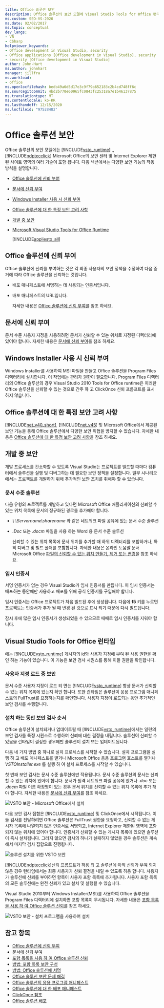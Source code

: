 ```yaml
---
title: Office 솔루션 보안
description: Office 솔루션의 보안 모델에 Visual Studio Tools for Office 런타임 및 ClickOnce를 비롯 한 여러 기술이 포함 되는 방법에 대해 알아봅니다.
ms.custom: SEO-VS-2020
ms.date: 02/02/2017
ms.topic: conceptual
dev_langs:
- VB
- CSharp
helpviewer_keywords:
- Office development in Visual Studio, security
- Office applications [Office development in Visual Studio], security
- security [Office development in Visual Studio]
author: John-Hart
ms.author: johnhart
manager: jillfra
ms.workload:
- office
ms.openlocfilehash: bedb49a6d5d17e3c9f79a652183c2b4cd748ff6c
ms.sourcegitcommit: 4bd2b770e60965fc0843fc25318a7e1b46137875
ms.translationtype: MT
ms.contentlocale: ko-KR
ms.lasthandoff: 12/15/2020
ms.locfileid: "97528482"
---
```

# <a name="secure-office-solutions"></a>Office 솔루션 보안
  Office 솔루션의 보안 모델에는 [!INCLUDE[vsto_runtime](../vsto/includes/vsto-runtime-md.md)] ,, [!INCLUDE[ndptecclick](../vsto/includes/ndptecclick-md.md)] Microsoft Office의 보안 센터 및 Internet Explorer 제한 된 사이트 영역의 여러 기술이 포함 됩니다. 다음 섹션에서는 다양한 보안 기능의 작동 방식을 설명합니다.

- [Office 솔루션에 신뢰 부여](#GrantingTrustToSolutions)

- [문서에 신뢰 부여](#GrantingTrustToDocuments)

- [Windows Installer 사용 시 신뢰 부여](#GrantingTrustWindowsInstaller)

- [Office 솔루션에 대 한 특정 보안 고려 사항](#Security)

- [개발 중 보안](#SecurityDuringDeployment)

- [Microsoft Visual Studio Tools for Office Runtime](#VisualStudioToolsForOfficeRuntime)

  [!INCLUDE[appliesto_all](../vsto/includes/appliesto-all-md.md)]

## <a name="grant-trust-to-office-solutions"></a><a name="GrantingTrustToSolutions"></a> Office 솔루션에 신뢰 부여
 Office 솔루션에 신뢰를 부여하는 것은 각 최종 사용자의 보안 정책을 수정하여 다음 증거에 따라 Office 솔루션을 신뢰하는 것입니다.

- 배포 매니페스트에 서명하는 데 사용되는 인증서입니다.

- 배포 매니페스트의 URL입니다.

  자세한 내용은 [Office 솔루션에 신뢰 부여](../vsto/granting-trust-to-office-solutions.md)를 참조 하세요.

## <a name="grant-trust-to-documents"></a><a name="GrantingTrustToDocuments"></a> 문서에 신뢰 부여
 문서 수준 사용자 지정을 사용하려면 문서가 신뢰할 수 있는 위치로 지정된 디렉터리에 있어야 합니다. 자세한 내용은 [문서에 신뢰 부여](../vsto/granting-trust-to-documents.md)를 참조 하세요.

## <a name="grant-trust-when-using-windows-installer"></a><a name="GrantingTrustWindowsInstaller"></a> Windows Installer 사용 시 신뢰 부여
 Windows Installer를 사용하여 MSI 파일을 만들고 Office 솔루션을 Program Files 디렉터리에 설치합니다. 이 작업에는 관리자 권한이 필요합니다. Program Files 디렉터리의 Office 솔루션의 경우 Visual Studio 2010 Tools for Office runtime은 이러한 Office 솔루션을 신뢰할 수 있는 것으로 간주 하 고 ClickOnce 신뢰 프롬프트를 표시 하지 않습니다.

## <a name="specific-security-considerations-for-office-solutions"></a><a name="Security"></a> Office 솔루션에 대 한 특정 보안 고려 사항
 [!INCLUDE[net_v40_short](../sharepoint/includes/net-v40-short-md.md)], [!INCLUDE[net_v45](../vsto/includes/net-v45-md.md)] 및 Microsoft Office에서 제공된 보안 기능을 통해 Office 솔루션에서 다양한 보안 위협을 방지할 수 있습니다. 자세한 내용은 [Office 솔루션에 대 한 특정 보안 고려 사항](../vsto/specific-security-considerations-for-office-solutions.md)을 참조 하세요.

## <a name="security-during-development"></a><a name="SecurityDuringDeployment"></a> 개발 중 보안
 개발 프로세스를 간소화할 수 있도록 Visual Studio는 프로젝트를 빌드할 때마다 컴퓨터에서 솔루션을 실행 및 디버그하는 데 필요한 보안 정책을 설정합니다. 일부 시나리오에서는 프로젝트를 개발하기 위해 추가적인 보안 조치를 취해야 할 수 있습니다.

### <a name="document-level-solutions"></a>문서 수준 솔루션
 다음 유형의 프로젝트를 개발하고 있다면 Microsoft Office 애플리케이션의 신뢰할 수 있는 위치 목록에 문서의 정규화된 경로를 추가해야 합니다.

- *\\ \Servername\sharename* 와 같은 네트워크 파일 공유에 있는 문서 수준 솔루션

- *.Doc* 또는 *.docm* 파일을 사용 하는 Word 용 문서 수준 솔루션

  신뢰할 수 있는 위치 목록에 문서 위치를 추가할 때 하위 디렉터리를 포함하거나, 특히 디버그 및 빌드 폴더를 포함합니다. 자세한 내용은 온라인 도움말 문서 Microsoft Office [파일의 신뢰할 수 있는 위치 만들기, 제거 또는 변경](https://support.office.com/article/Create-remove-or-change-a-trusted-location-for-your-files-f5151879-25ea-4998-80a5-4208b3540a62)을 참조 하세요.

### <a name="temporary-certificates"></a>임시 인증서
 서명 인증서가 없는 경우 Visual Studio가 임시 인증서를 만듭니다. 이 임시 인증서는 배포하는 동안에만 사용하고 배포를 위해 공식 인증서를 구입해야 합니다.

 임시 인증서는 Office 프로젝트가 처음 빌드된 후에 생성됩니다. 다음에 **f5** 키를 누르면 프로젝트는 인증서가 추가 될 때 변경 된 것으로 표시 되기 때문에 다시 빌드됩니다.

 잠시 후에 많은 임시 인증서가 생성되었을 수 있으므로 때때로 임시 인증서를 지워야 합니다.

## <a name="visual-studio-tools-for-office-runtime"></a><a name="VisualStudioToolsForOfficeRuntime"></a> Visual Studio Tools for Office 런타임
 에는 [!INCLUDE[vsto_runtime](../vsto/includes/vsto-runtime-md.md)] 게시자의 id와 사용자 지정에 부여 된 사용 권한을 확인 하는 기능이 있습니다. 이 기능은 보안 검사 시퀀스를 통해 이들 권한을 확인합니다.

### <a name="security-during-customization-loading"></a>사용자 지정 로드 중 보안
 문서 수준 사용자 지정이 로드 되 면는 [!INCLUDE[vsto_runtime](../vsto/includes/vsto-runtime-md.md)] 항상 문서가 신뢰할 수 있는 위치 목록에 있는지 확인 합니다. 또한 런타임은 솔루션이 응용 프로그램 매니페스트의 FullTrust를 요청하는지를 확인합니다. 사용자 지정이 로드되는 동안 추가적인 보안 검사를 수행합니다.

### <a name="sequence-of-security-checks-during-installation"></a>설치 하는 동안 보안 검사 순서
 Office 솔루션이 설치되거나 업데이트될 때 [!INCLUDE[vsto_runtime](../vsto/includes/vsto-runtime-md.md)]에서는 일련의 보안 검사를 특정 시퀀스로 수행하여 신뢰에 대한 결정을 내립니다. 솔루션이 신뢰할 수 있음을 런타임이 결정한 경우에만 솔루션이 설치 또는 업데이트됩니다.

 다음 네 가지 방법 중 하나로 설치 프로세스를 시작할 수 있습니다. 설치 프로그램을 실행 하 고 배포 매니페스트를 열거나 Microsoft Office 응용 프로그램 호스트를 열거나 *VSTOInstaller.exe* 를 실행 하 여 설치 프로세스를 시작할 수 있습니다.

 첫 번째 보안 검사는 문서 수준 솔루션에만 적용됩니다. 문서 수준 솔루션의 문서는 신뢰할 수 있는 위치에 있어야 합니다. 문서가 원격 네트워크 파일 공유에 있거나 *.doc* 또는 *.docm* 파일 이름 확장명이 있는 경우 문서 위치를 신뢰할 수 있는 위치 목록에 추가 해야 합니다. 자세한 내용은 [문서에 신뢰 부여](../vsto/granting-trust-to-documents.md)를 참조 하세요.

 ![VSTO 보안 - Microsoft Office에서 설치](../vsto/media/host-install.png "VSTO 보안 - Microsoft Office에서 설치")

 다음 보안 검사 집합은 [!INCLUDE[vsto_runtime](../vsto/includes/vsto-runtime-md.md)] 및 ClickOnce에서 시작됩니다. 이들 검사를 전달하려면 Office 솔루션은 FullTrust 권한을 요청하고, 신뢰할 수 없는 게시자 목록에 나열되지 않은 인증서로 서명되고, Internet Explorer 제한된 영역에 포함되지 않는 위치에 있어야 합니다. 인증서가 신뢰할 수 있는 게시자 목록에 있으면 솔루션이 즉시 설치됩니다. 그러지 않으면 검사의 하나가 실패하지 않았을 경우 솔루션은 계속해서 마지막 검사 집합으로 진행됩니다.

 ![솔루션 설치를 위한 VSTO 보안](../vsto/media/installing.png "솔루션 설치를 위한 VSTO 보안")

 [!INCLUDE[ndptecclick](../vsto/includes/ndptecclick-md.md)]신뢰 프롬프트가 허용 되 고 솔루션에 아직 신뢰가 부여 되지 않은 경우 런타임에서는 최종 사용자가 신뢰 결정을 내릴 수 있도록 허용 합니다. 사용자가 솔루션에 신뢰를 부여하면 항목이 사용자 포함 목록에 추가됩니다. 사용자 포함 목록의 모든 솔루션에는 완전 신뢰가 있고 설치 및 실행될 수 있습니다.

 Visual Studio 2010부터 Windows Installer(MSI)를 사용하여 Office 솔루션을 Program Files 디렉터리에 설치하면 포함 목록이 무시됩니다. 자세한 내용은 [포함 목록을 사용 하 여 Office 솔루션 신뢰](../vsto/trusting-office-solutions-by-using-inclusion-lists.md)를 참조 하세요.

 ![VSTO 보안 - 설치 프로그램을 사용하여 설치](../vsto/media/setup-vstoinstaller.png "VSTO 보안 - 설치 프로그램을 사용하여 설치")

## <a name="see-also"></a>참고 항목

- [Office 솔루션에 신뢰 부여](../vsto/granting-trust-to-office-solutions.md)
- [문서에 신뢰 부여](../vsto/granting-trust-to-documents.md)
- [포함 목록을 사용 하 여 Office 솔루션 신뢰](../vsto/trusting-office-solutions-by-using-inclusion-lists.md)
- [방법: 포함 목록 보안 구성](../vsto/how-to-configure-inclusion-list-security.md)
- [방법: Office 솔루션에 서명](../vsto/how-to-sign-office-solutions.md)
- [Office 솔루션 보안 문제 해결](../vsto/troubleshooting-office-solution-security.md)
- [Office 솔루션의 응용 프로그램 매니페스트](../vsto/application-manifests-for-office-solutions.md)
- [Office 솔루션에 대 한 배포 매니페스트](../vsto/deployment-manifests-for-office-solutions.md)
- [ClickOnce 참조](../deployment/clickonce-reference.md)
- [Office 솔루션 배포](../vsto/deploying-an-office-solution.md)
